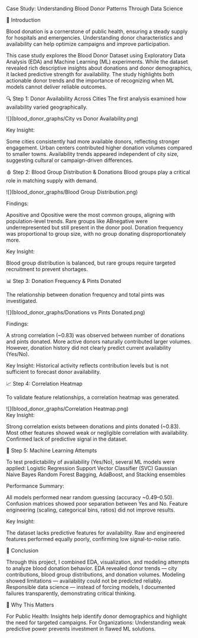 Case Study: Understanding Blood Donor Patterns Through Data Science

📌 Introduction

Blood donation is a cornerstone of public health, ensuring a steady supply for hospitals and emergencies. Understanding donor characteristics and availability can help optimize campaigns and improve participation.

This case study explores the Blood Donor Dataset using Exploratory Data Analysis (EDA) and Machine Learning (ML) experiments. While the dataset revealed rich descriptive insights about donations and donor demographics, it lacked predictive strength for availability. The study highlights both actionable donor trends and the importance of recognizing when ML models cannot deliver reliable outcomes.

🔍 Step 1: Donor Availability Across Cities
The first analysis examined how availability varied geographically.

![](blood_donor_graphs/City vs Donor Availability.png)  

Key Insight:

Some cities consistently had more available donors, reflecting stronger engagement.
Urban centers contributed higher donation volumes compared to smaller towns.
Availability trends appeared independent of city size, suggesting cultural or campaign-driven differences.

🩸 Step 2: Blood Group Distribution & Donations
Blood groups play a critical role in matching supply with demand.

![](blood_donor_graphs/Blood Group Distribution.png)  

Findings:

Apositive and Opositive were the most common groups, aligning with population-level trends.
Rare groups like ABnegative were underrepresented but still present in the donor pool.
Donation frequency was proportional to group size, with no group donating disproportionately more.

Key Insight:

Blood group distribution is balanced, but rare groups require targeted recruitment to prevent shortages.

📊 Step 3: Donation Frequency & Pints Donated

The relationship between donation frequency and total pints was investigated.

![](blood_donor_graphs/Donations vs Pints Donated.png)  

Findings:

A strong correlation (~0.83) was observed between number of donations and pints donated.
More active donors naturally contributed larger volumes.
However, donation history did not clearly predict current availability (Yes/No).

Key Insight:
Historical activity reflects contribution levels but is not sufficient to forecast donor availability.

📈 Step 4: Correlation Heatmap

To validate feature relationships, a correlation heatmap was generated.

![](blood_donor_graphs/Correlation Heatmap.png)  
Key Insight:

Strong correlation exists between donations and pints donated (~0.83).
Most other features showed weak or negligible correlation with availability.
Confirmed lack of predictive signal in the dataset.

🤖 Step 5: Machine Learning Attempts

To test predictability of availability (Yes/No), several ML models were applied:
Logistic Regression
Support Vector Classifier (SVC)
Gaussian Naive Bayes
Random Forest
Bagging, AdaBoost, and Stacking ensembles

Performance Summary:

All models performed near random guessing (accuracy ~0.49–0.50).
Confusion matrices showed poor separation between Yes and No.
Feature engineering (scaling, categorical bins, ratios) did not improve results.

Key Insight:

The dataset lacks predictive features for availability.
Raw and engineered features performed equally poorly, confirming low signal-to-noise ratio.

🎯 Conclusion

Through this project, I combined EDA, visualization, and modeling attempts to analyze blood donation behavior.
EDA revealed donor trends — city contributions, blood group distributions, and donation volumes.
Modeling showed limitations — availability could not be predicted reliably.
Responsible data science — instead of forcing models, I documented failures transparently, demonstrating critical thinking.

🌟 Why This Matters

For Public Health: Insights help identify donor demographics and highlight the need for targeted campaigns.
For Organizations: Understanding weak predictive power prevents investment in flawed ML solutions.

